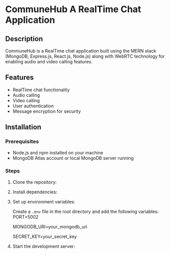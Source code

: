 # CommuneHub A RealTime Chat Application

## Description

CommuneHub is a RealTime chat application built using the MERN stack (MongoDB, Express.js, React.js, Node.js) along with WebRTC technology for enabling audio and video calling features.

## Features

- RealTime chat functionality
- Audio calling
- Video calling
- User authentication
- Message encryption for security

## Installation

### Prerequisites

- Node.js and npm installed on your machine
- MongoDB Atlas account or local MongoDB server running

### Steps

1. Clone the repository:
   
2. Install dependencies:

3. Set up environment variables:

   Create a `.env` file in the root directory and add the following variables:
      PORT=5002
   
      MONGODB_URI=your_mongodb_uri
   
      SECRET_KEY=your_secret_key

5. Start the development server:




